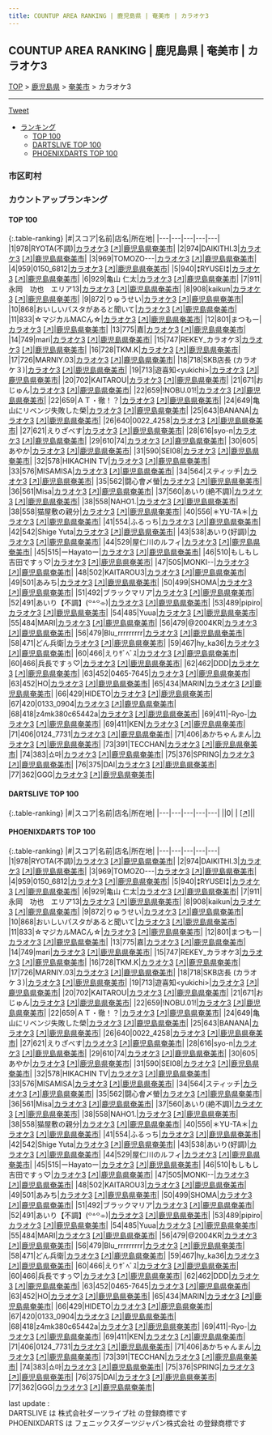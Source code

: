 ```yaml
---
title: COUNTUP AREA RANKING | 鹿児島県 | 奄美市 | カラオケ3
---
```

## COUNTUP AREA RANKING | 鹿児島県 | 奄美市 | カラオケ3

[TOP](/darts/rank/) > [鹿児島県](/darts/rank/鹿児島県/) > [奄美市](/darts/rank/鹿児島県/奄美市/) > カラオケ3

___

<a href="https://twitter.com/share?ref_src=twsrc%5Etfw" data-text="COUNTUP AREA RANKING | 鹿児島県奄美市カラオケ3" class="twitter-share-button" data-hashtags="DARTSLIVE,PHOENIXDARTS,darts,ダーツ" data-show-count="false">Tweet</a>

* [ランキング](#カウントアップランキング)
    * [TOP 100](#top-100)
    * [DARTSLIVE TOP 100](#dartslive-top-100)
    * [PHOENIXDARTS TOP 100](#phoenixdarts-top-100)

### 市区町村

<ul>

</ul>

### カウントアップランキング

#### TOP 100



{:.table-ranking}
|#|スコア|名前|店名|所在地|
|---|---|---|---|---|
|1|978|<span class="rank-name-pd">RYOTA(不調)</span>|<a href="/darts/rank/shops/10555.html">カラオケ3</a> <a href="https://vs.phoenixdarts.com/jp/shop/shopDetailInfo/s_10555?s_seq=10555">[↗]</a>|<a href="/darts/rank/鹿児島県/奄美市">鹿児島県奄美市</a>|
|2|974|<span class="rank-name-pd">DAIKITHI.3</span>|<a href="/darts/rank/shops/10555.html">カラオケ3</a> <a href="https://vs.phoenixdarts.com/jp/shop/shopDetailInfo/s_10555?s_seq=10555">[↗]</a>|<a href="/darts/rank/鹿児島県/奄美市">鹿児島県奄美市</a>|
|3|969|<span class="rank-name-pd">TOMOZO---</span>|<a href="/darts/rank/shops/10555.html">カラオケ3</a> <a href="https://vs.phoenixdarts.com/jp/shop/shopDetailInfo/s_10555?s_seq=10555">[↗]</a>|<a href="/darts/rank/鹿児島県/奄美市">鹿児島県奄美市</a>|
|4|959|<span class="rank-name-pd">0150_6812</span>|<a href="/darts/rank/shops/10555.html">カラオケ3</a> <a href="https://vs.phoenixdarts.com/jp/shop/shopDetailInfo/s_10555?s_seq=10555">[↗]</a>|<a href="/darts/rank/鹿児島県/奄美市">鹿児島県奄美市</a>|
|5|940|<span class="rank-name-pd">⁑RYUSEI⁑</span>|<a href="/darts/rank/shops/10555.html">カラオケ3</a> <a href="https://vs.phoenixdarts.com/jp/shop/shopDetailInfo/s_10555?s_seq=10555">[↗]</a>|<a href="/darts/rank/鹿児島県/奄美市">鹿児島県奄美市</a>|
|6|929|<span class="rank-name-pd">亀山 仁太</span>|<a href="/darts/rank/shops/10555.html">カラオケ3</a> <a href="https://vs.phoenixdarts.com/jp/shop/shopDetailInfo/s_10555?s_seq=10555">[↗]</a>|<a href="/darts/rank/鹿児島県/奄美市">鹿児島県奄美市</a>|
|7|911|<span class="rank-name-pd">永岡　功也　エリア13</span>|<a href="/darts/rank/shops/10555.html">カラオケ3</a> <a href="https://vs.phoenixdarts.com/jp/shop/shopDetailInfo/s_10555?s_seq=10555">[↗]</a>|<a href="/darts/rank/鹿児島県/奄美市">鹿児島県奄美市</a>|
|8|908|<span class="rank-name-pd">kaikun</span>|<a href="/darts/rank/shops/10555.html">カラオケ3</a> <a href="https://vs.phoenixdarts.com/jp/shop/shopDetailInfo/s_10555?s_seq=10555">[↗]</a>|<a href="/darts/rank/鹿児島県/奄美市">鹿児島県奄美市</a>|
|9|872|<span class="rank-name-pd">りゅうせい</span>|<a href="/darts/rank/shops/10555.html">カラオケ3</a> <a href="https://vs.phoenixdarts.com/jp/shop/shopDetailInfo/s_10555?s_seq=10555">[↗]</a>|<a href="/darts/rank/鹿児島県/奄美市">鹿児島県奄美市</a>|
|10|868|<span class="rank-name-pd">おいしいパスタがあると聞いて</span>|<a href="/darts/rank/shops/10555.html">カラオケ3</a> <a href="https://vs.phoenixdarts.com/jp/shop/shopDetailInfo/s_10555?s_seq=10555">[↗]</a>|<a href="/darts/rank/鹿児島県/奄美市">鹿児島県奄美市</a>|
|11|833|<span class="rank-name-pd">☆マジカルMACん☆</span>|<a href="/darts/rank/shops/10555.html">カラオケ3</a> <a href="https://vs.phoenixdarts.com/jp/shop/shopDetailInfo/s_10555?s_seq=10555">[↗]</a>|<a href="/darts/rank/鹿児島県/奄美市">鹿児島県奄美市</a>|
|12|801|<span class="rank-name-pd">まつもー</span>|<a href="/darts/rank/shops/10555.html">カラオケ3</a> <a href="https://vs.phoenixdarts.com/jp/shop/shopDetailInfo/s_10555?s_seq=10555">[↗]</a>|<a href="/darts/rank/鹿児島県/奄美市">鹿児島県奄美市</a>|
|13|775|<span class="rank-name-pd">嘉</span>|<a href="/darts/rank/shops/10555.html">カラオケ3</a> <a href="https://vs.phoenixdarts.com/jp/shop/shopDetailInfo/s_10555?s_seq=10555">[↗]</a>|<a href="/darts/rank/鹿児島県/奄美市">鹿児島県奄美市</a>|
|14|749|<span class="rank-name-pd">mari</span>|<a href="/darts/rank/shops/10555.html">カラオケ3</a> <a href="https://vs.phoenixdarts.com/jp/shop/shopDetailInfo/s_10555?s_seq=10555">[↗]</a>|<a href="/darts/rank/鹿児島県/奄美市">鹿児島県奄美市</a>|
|15|747|<span class="rank-name-pd">REKEY_カラオケ3</span>|<a href="/darts/rank/shops/10555.html">カラオケ3</a> <a href="https://vs.phoenixdarts.com/jp/shop/shopDetailInfo/s_10555?s_seq=10555">[↗]</a>|<a href="/darts/rank/鹿児島県/奄美市">鹿児島県奄美市</a>|
|16|728|<span class="rank-name-pd">TKM.K</span>|<a href="/darts/rank/shops/10555.html">カラオケ3</a> <a href="https://vs.phoenixdarts.com/jp/shop/shopDetailInfo/s_10555?s_seq=10555">[↗]</a>|<a href="/darts/rank/鹿児島県/奄美市">鹿児島県奄美市</a>|
|17|726|<span class="rank-name-pd">MARNIY.03</span>|<a href="/darts/rank/shops/10555.html">カラオケ3</a> <a href="https://vs.phoenixdarts.com/jp/shop/shopDetailInfo/s_10555?s_seq=10555">[↗]</a>|<a href="/darts/rank/鹿児島県/奄美市">鹿児島県奄美市</a>|
|18|718|<span class="rank-name-pd">SKB店長 (カラオケ３)</span>|<a href="/darts/rank/shops/10555.html">カラオケ3</a> <a href="https://vs.phoenixdarts.com/jp/shop/shopDetailInfo/s_10555?s_seq=10555">[↗]</a>|<a href="/darts/rank/鹿児島県/奄美市">鹿児島県奄美市</a>|
|19|713|<span class="rank-name-pd">遊喜知&lt;yukichi&gt;</span>|<a href="/darts/rank/shops/10555.html">カラオケ3</a> <a href="https://vs.phoenixdarts.com/jp/shop/shopDetailInfo/s_10555?s_seq=10555">[↗]</a>|<a href="/darts/rank/鹿児島県/奄美市">鹿児島県奄美市</a>|
|20|702|<span class="rank-name-pd">KAITAROU</span>|<a href="/darts/rank/shops/10555.html">カラオケ3</a> <a href="https://vs.phoenixdarts.com/jp/shop/shopDetailInfo/s_10555?s_seq=10555">[↗]</a>|<a href="/darts/rank/鹿児島県/奄美市">鹿児島県奄美市</a>|
|21|671|<span class="rank-name-pd">おじゅん</span>|<a href="/darts/rank/shops/10555.html">カラオケ3</a> <a href="https://vs.phoenixdarts.com/jp/shop/shopDetailInfo/s_10555?s_seq=10555">[↗]</a>|<a href="/darts/rank/鹿児島県/奄美市">鹿児島県奄美市</a>|
|22|659|<span class="rank-name-pd">!NOBU.01!</span>|<a href="/darts/rank/shops/10555.html">カラオケ3</a> <a href="https://vs.phoenixdarts.com/jp/shop/shopDetailInfo/s_10555?s_seq=10555">[↗]</a>|<a href="/darts/rank/鹿児島県/奄美市">鹿児島県奄美市</a>|
|22|659|<span class="rank-name-pd">ＡＴ・徹！？</span>|<a href="/darts/rank/shops/10555.html">カラオケ3</a> <a href="https://vs.phoenixdarts.com/jp/shop/shopDetailInfo/s_10555?s_seq=10555">[↗]</a>|<a href="/darts/rank/鹿児島県/奄美市">鹿児島県奄美市</a>|
|24|649|<span class="rank-name-pd">亀山にリベンジ失敗した榮</span>|<a href="/darts/rank/shops/10555.html">カラオケ3</a> <a href="https://vs.phoenixdarts.com/jp/shop/shopDetailInfo/s_10555?s_seq=10555">[↗]</a>|<a href="/darts/rank/鹿児島県/奄美市">鹿児島県奄美市</a>|
|25|643|<span class="rank-name-pd">BANANA</span>|<a href="/darts/rank/shops/10555.html">カラオケ3</a> <a href="https://vs.phoenixdarts.com/jp/shop/shopDetailInfo/s_10555?s_seq=10555">[↗]</a>|<a href="/darts/rank/鹿児島県/奄美市">鹿児島県奄美市</a>|
|26|640|<span class="rank-name-pd">0022_4258</span>|<a href="/darts/rank/shops/10555.html">カラオケ3</a> <a href="https://vs.phoenixdarts.com/jp/shop/shopDetailInfo/s_10555?s_seq=10555">[↗]</a>|<a href="/darts/rank/鹿児島県/奄美市">鹿児島県奄美市</a>|
|27|621|<span class="rank-name-pd">えりざべす</span>|<a href="/darts/rank/shops/10555.html">カラオケ3</a> <a href="https://vs.phoenixdarts.com/jp/shop/shopDetailInfo/s_10555?s_seq=10555">[↗]</a>|<a href="/darts/rank/鹿児島県/奄美市">鹿児島県奄美市</a>|
|28|616|<span class="rank-name-pd">syo-n</span>|<a href="/darts/rank/shops/10555.html">カラオケ3</a> <a href="https://vs.phoenixdarts.com/jp/shop/shopDetailInfo/s_10555?s_seq=10555">[↗]</a>|<a href="/darts/rank/鹿児島県/奄美市">鹿児島県奄美市</a>|
|29|610|<span class="rank-name-pd">74</span>|<a href="/darts/rank/shops/10555.html">カラオケ3</a> <a href="https://vs.phoenixdarts.com/jp/shop/shopDetailInfo/s_10555?s_seq=10555">[↗]</a>|<a href="/darts/rank/鹿児島県/奄美市">鹿児島県奄美市</a>|
|30|605|<span class="rank-name-pd">あやか</span>|<a href="/darts/rank/shops/10555.html">カラオケ3</a> <a href="https://vs.phoenixdarts.com/jp/shop/shopDetailInfo/s_10555?s_seq=10555">[↗]</a>|<a href="/darts/rank/鹿児島県/奄美市">鹿児島県奄美市</a>|
|31|590|<span class="rank-name-pd">SEI08</span>|<a href="/darts/rank/shops/10555.html">カラオケ3</a> <a href="https://vs.phoenixdarts.com/jp/shop/shopDetailInfo/s_10555?s_seq=10555">[↗]</a>|<a href="/darts/rank/鹿児島県/奄美市">鹿児島県奄美市</a>|
|32|578|<span class="rank-name-pd">HIKACHIN TV</span>|<a href="/darts/rank/shops/10555.html">カラオケ3</a> <a href="https://vs.phoenixdarts.com/jp/shop/shopDetailInfo/s_10555?s_seq=10555">[↗]</a>|<a href="/darts/rank/鹿児島県/奄美市">鹿児島県奄美市</a>|
|33|576|<span class="rank-name-pd">MISAMISA</span>|<a href="/darts/rank/shops/10555.html">カラオケ3</a> <a href="https://vs.phoenixdarts.com/jp/shop/shopDetailInfo/s_10555?s_seq=10555">[↗]</a>|<a href="/darts/rank/鹿児島県/奄美市">鹿児島県奄美市</a>|
|34|564|<span class="rank-name-pd">スティッチ</span>|<a href="/darts/rank/shops/10555.html">カラオケ3</a> <a href="https://vs.phoenixdarts.com/jp/shop/shopDetailInfo/s_10555?s_seq=10555">[↗]</a>|<a href="/darts/rank/鹿児島県/奄美市">鹿児島県奄美市</a>|
|35|562|<span class="rank-name-pd">闘心會〆螢</span>|<a href="/darts/rank/shops/10555.html">カラオケ3</a> <a href="https://vs.phoenixdarts.com/jp/shop/shopDetailInfo/s_10555?s_seq=10555">[↗]</a>|<a href="/darts/rank/鹿児島県/奄美市">鹿児島県奄美市</a>|
|36|561|<span class="rank-name-pd">Misa</span>|<a href="/darts/rank/shops/10555.html">カラオケ3</a> <a href="https://vs.phoenixdarts.com/jp/shop/shopDetailInfo/s_10555?s_seq=10555">[↗]</a>|<a href="/darts/rank/鹿児島県/奄美市">鹿児島県奄美市</a>|
|37|560|<span class="rank-name-pd">あいり(絶不調)</span>|<a href="/darts/rank/shops/10555.html">カラオケ3</a> <a href="https://vs.phoenixdarts.com/jp/shop/shopDetailInfo/s_10555?s_seq=10555">[↗]</a>|<a href="/darts/rank/鹿児島県/奄美市">鹿児島県奄美市</a>|
|38|558|<span class="rank-name-pd">NAHO1.</span>|<a href="/darts/rank/shops/10555.html">カラオケ3</a> <a href="https://vs.phoenixdarts.com/jp/shop/shopDetailInfo/s_10555?s_seq=10555">[↗]</a>|<a href="/darts/rank/鹿児島県/奄美市">鹿児島県奄美市</a>|
|38|558|<span class="rank-name-pd">猫屋敷の親分</span>|<a href="/darts/rank/shops/10555.html">カラオケ3</a> <a href="https://vs.phoenixdarts.com/jp/shop/shopDetailInfo/s_10555?s_seq=10555">[↗]</a>|<a href="/darts/rank/鹿児島県/奄美市">鹿児島県奄美市</a>|
|40|556|<span class="rank-name-pd">＊YU-TA＊</span>|<a href="/darts/rank/shops/10555.html">カラオケ3</a> <a href="https://vs.phoenixdarts.com/jp/shop/shopDetailInfo/s_10555?s_seq=10555">[↗]</a>|<a href="/darts/rank/鹿児島県/奄美市">鹿児島県奄美市</a>|
|41|554|<span class="rank-name-pd">ふるっち</span>|<a href="/darts/rank/shops/10555.html">カラオケ3</a> <a href="https://vs.phoenixdarts.com/jp/shop/shopDetailInfo/s_10555?s_seq=10555">[↗]</a>|<a href="/darts/rank/鹿児島県/奄美市">鹿児島県奄美市</a>|
|42|542|<span class="rank-name-pd">Shige Yuta</span>|<a href="/darts/rank/shops/10555.html">カラオケ3</a> <a href="https://vs.phoenixdarts.com/jp/shop/shopDetailInfo/s_10555?s_seq=10555">[↗]</a>|<a href="/darts/rank/鹿児島県/奄美市">鹿児島県奄美市</a>|
|43|538|<span class="rank-name-pd">あいり(好調)</span>|<a href="/darts/rank/shops/10555.html">カラオケ3</a> <a href="https://vs.phoenixdarts.com/jp/shop/shopDetailInfo/s_10555?s_seq=10555">[↗]</a>|<a href="/darts/rank/鹿児島県/奄美市">鹿児島県奄美市</a>|
|44|529|<span class="rank-name-pd">屋仁川のルフィ</span>|<a href="/darts/rank/shops/10555.html">カラオケ3</a> <a href="https://vs.phoenixdarts.com/jp/shop/shopDetailInfo/s_10555?s_seq=10555">[↗]</a>|<a href="/darts/rank/鹿児島県/奄美市">鹿児島県奄美市</a>|
|45|515|<span class="rank-name-pd">ーHayatoー</span>|<a href="/darts/rank/shops/10555.html">カラオケ3</a> <a href="https://vs.phoenixdarts.com/jp/shop/shopDetailInfo/s_10555?s_seq=10555">[↗]</a>|<a href="/darts/rank/鹿児島県/奄美市">鹿児島県奄美市</a>|
|46|510|<span class="rank-name-pd">もしもし吉田ですぅ♡</span>|<a href="/darts/rank/shops/10555.html">カラオケ3</a> <a href="https://vs.phoenixdarts.com/jp/shop/shopDetailInfo/s_10555?s_seq=10555">[↗]</a>|<a href="/darts/rank/鹿児島県/奄美市">鹿児島県奄美市</a>|
|47|505|<span class="rank-name-pd">MONKI--</span>|<a href="/darts/rank/shops/10555.html">カラオケ3</a> <a href="https://vs.phoenixdarts.com/jp/shop/shopDetailInfo/s_10555?s_seq=10555">[↗]</a>|<a href="/darts/rank/鹿児島県/奄美市">鹿児島県奄美市</a>|
|48|502|<span class="rank-name-pd">KAITAROU3</span>|<a href="/darts/rank/shops/10555.html">カラオケ3</a> <a href="https://vs.phoenixdarts.com/jp/shop/shopDetailInfo/s_10555?s_seq=10555">[↗]</a>|<a href="/darts/rank/鹿児島県/奄美市">鹿児島県奄美市</a>|
|49|501|<span class="rank-name-pd">あみち</span>|<a href="/darts/rank/shops/10555.html">カラオケ3</a> <a href="https://vs.phoenixdarts.com/jp/shop/shopDetailInfo/s_10555?s_seq=10555">[↗]</a>|<a href="/darts/rank/鹿児島県/奄美市">鹿児島県奄美市</a>|
|50|499|<span class="rank-name-pd">SHOMA</span>|<a href="/darts/rank/shops/10555.html">カラオケ3</a> <a href="https://vs.phoenixdarts.com/jp/shop/shopDetailInfo/s_10555?s_seq=10555">[↗]</a>|<a href="/darts/rank/鹿児島県/奄美市">鹿児島県奄美市</a>|
|51|492|<span class="rank-name-pd">ブラックマリア</span>|<a href="/darts/rank/shops/10555.html">カラオケ3</a> <a href="https://vs.phoenixdarts.com/jp/shop/shopDetailInfo/s_10555?s_seq=10555">[↗]</a>|<a href="/darts/rank/鹿児島県/奄美市">鹿児島県奄美市</a>|
|52|491|<span class="rank-name-pd">あいり【不調】︎(꒪꒫꒪⌯)</span>|<a href="/darts/rank/shops/10555.html">カラオケ3</a> <a href="https://vs.phoenixdarts.com/jp/shop/shopDetailInfo/s_10555?s_seq=10555">[↗]</a>|<a href="/darts/rank/鹿児島県/奄美市">鹿児島県奄美市</a>|
|53|489|<span class="rank-name-pd">pipiro</span>|<a href="/darts/rank/shops/10555.html">カラオケ3</a> <a href="https://vs.phoenixdarts.com/jp/shop/shopDetailInfo/s_10555?s_seq=10555">[↗]</a>|<a href="/darts/rank/鹿児島県/奄美市">鹿児島県奄美市</a>|
|54|485|<span class="rank-name-pd">Yuua</span>|<a href="/darts/rank/shops/10555.html">カラオケ3</a> <a href="https://vs.phoenixdarts.com/jp/shop/shopDetailInfo/s_10555?s_seq=10555">[↗]</a>|<a href="/darts/rank/鹿児島県/奄美市">鹿児島県奄美市</a>|
|55|484|<span class="rank-name-pd">MARI</span>|<a href="/darts/rank/shops/10555.html">カラオケ3</a> <a href="https://vs.phoenixdarts.com/jp/shop/shopDetailInfo/s_10555?s_seq=10555">[↗]</a>|<a href="/darts/rank/鹿児島県/奄美市">鹿児島県奄美市</a>|
|56|479|<span class="rank-name-pd">@2004KR</span>|<a href="/darts/rank/shops/10555.html">カラオケ3</a> <a href="https://vs.phoenixdarts.com/jp/shop/shopDetailInfo/s_10555?s_seq=10555">[↗]</a>|<a href="/darts/rank/鹿児島県/奄美市">鹿児島県奄美市</a>|
|56|479|<span class="rank-name-pd">Blu_rrrrrrrrr</span>|<a href="/darts/rank/shops/10555.html">カラオケ3</a> <a href="https://vs.phoenixdarts.com/jp/shop/shopDetailInfo/s_10555?s_seq=10555">[↗]</a>|<a href="/darts/rank/鹿児島県/奄美市">鹿児島県奄美市</a>|
|58|471|<span class="rank-name-pd">どん兵衛</span>|<a href="/darts/rank/shops/10555.html">カラオケ3</a> <a href="https://vs.phoenixdarts.com/jp/shop/shopDetailInfo/s_10555?s_seq=10555">[↗]</a>|<a href="/darts/rank/鹿児島県/奄美市">鹿児島県奄美市</a>|
|59|467|<span class="rank-name-pd">hy_ka36</span>|<a href="/darts/rank/shops/10555.html">カラオケ3</a> <a href="https://vs.phoenixdarts.com/jp/shop/shopDetailInfo/s_10555?s_seq=10555">[↗]</a>|<a href="/darts/rank/鹿児島県/奄美市">鹿児島県奄美市</a>|
|60|466|<span class="rank-name-pd">えりｻﾞﾍﾞｽ</span>|<a href="/darts/rank/shops/10555.html">カラオケ3</a> <a href="https://vs.phoenixdarts.com/jp/shop/shopDetailInfo/s_10555?s_seq=10555">[↗]</a>|<a href="/darts/rank/鹿児島県/奄美市">鹿児島県奄美市</a>|
|60|466|<span class="rank-name-pd">兵長ですぅ♡</span>|<a href="/darts/rank/shops/10555.html">カラオケ3</a> <a href="https://vs.phoenixdarts.com/jp/shop/shopDetailInfo/s_10555?s_seq=10555">[↗]</a>|<a href="/darts/rank/鹿児島県/奄美市">鹿児島県奄美市</a>|
|62|462|<span class="rank-name-pd">DDD</span>|<a href="/darts/rank/shops/10555.html">カラオケ3</a> <a href="https://vs.phoenixdarts.com/jp/shop/shopDetailInfo/s_10555?s_seq=10555">[↗]</a>|<a href="/darts/rank/鹿児島県/奄美市">鹿児島県奄美市</a>|
|63|452|<span class="rank-name-pd">0465-7645</span>|<a href="/darts/rank/shops/10555.html">カラオケ3</a> <a href="https://vs.phoenixdarts.com/jp/shop/shopDetailInfo/s_10555?s_seq=10555">[↗]</a>|<a href="/darts/rank/鹿児島県/奄美市">鹿児島県奄美市</a>|
|63|452|<span class="rank-name-pd">HO</span>|<a href="/darts/rank/shops/10555.html">カラオケ3</a> <a href="https://vs.phoenixdarts.com/jp/shop/shopDetailInfo/s_10555?s_seq=10555">[↗]</a>|<a href="/darts/rank/鹿児島県/奄美市">鹿児島県奄美市</a>|
|65|434|<span class="rank-name-pd">MARIN</span>|<a href="/darts/rank/shops/10555.html">カラオケ3</a> <a href="https://vs.phoenixdarts.com/jp/shop/shopDetailInfo/s_10555?s_seq=10555">[↗]</a>|<a href="/darts/rank/鹿児島県/奄美市">鹿児島県奄美市</a>|
|66|429|<span class="rank-name-pd">HIDETO</span>|<a href="/darts/rank/shops/10555.html">カラオケ3</a> <a href="https://vs.phoenixdarts.com/jp/shop/shopDetailInfo/s_10555?s_seq=10555">[↗]</a>|<a href="/darts/rank/鹿児島県/奄美市">鹿児島県奄美市</a>|
|67|420|<span class="rank-name-pd">0133_0904</span>|<a href="/darts/rank/shops/10555.html">カラオケ3</a> <a href="https://vs.phoenixdarts.com/jp/shop/shopDetailInfo/s_10555?s_seq=10555">[↗]</a>|<a href="/darts/rank/鹿児島県/奄美市">鹿児島県奄美市</a>|
|68|418|<span class="rank-name-pd">z4mk380c65442a</span>|<a href="/darts/rank/shops/10555.html">カラオケ3</a> <a href="https://vs.phoenixdarts.com/jp/shop/shopDetailInfo/s_10555?s_seq=10555">[↗]</a>|<a href="/darts/rank/鹿児島県/奄美市">鹿児島県奄美市</a>|
|69|411|<span class="rank-name-pd">-Ryo-</span>|<a href="/darts/rank/shops/10555.html">カラオケ3</a> <a href="https://vs.phoenixdarts.com/jp/shop/shopDetailInfo/s_10555?s_seq=10555">[↗]</a>|<a href="/darts/rank/鹿児島県/奄美市">鹿児島県奄美市</a>|
|69|411|<span class="rank-name-pd">KEN</span>|<a href="/darts/rank/shops/10555.html">カラオケ3</a> <a href="https://vs.phoenixdarts.com/jp/shop/shopDetailInfo/s_10555?s_seq=10555">[↗]</a>|<a href="/darts/rank/鹿児島県/奄美市">鹿児島県奄美市</a>|
|71|406|<span class="rank-name-pd">0124_7731</span>|<a href="/darts/rank/shops/10555.html">カラオケ3</a> <a href="https://vs.phoenixdarts.com/jp/shop/shopDetailInfo/s_10555?s_seq=10555">[↗]</a>|<a href="/darts/rank/鹿児島県/奄美市">鹿児島県奄美市</a>|
|71|406|<span class="rank-name-pd">あかちゃんまん</span>|<a href="/darts/rank/shops/10555.html">カラオケ3</a> <a href="https://vs.phoenixdarts.com/jp/shop/shopDetailInfo/s_10555?s_seq=10555">[↗]</a>|<a href="/darts/rank/鹿児島県/奄美市">鹿児島県奄美市</a>|
|73|391|<span class="rank-name-pd">TECCHAN</span>|<a href="/darts/rank/shops/10555.html">カラオケ3</a> <a href="https://vs.phoenixdarts.com/jp/shop/shopDetailInfo/s_10555?s_seq=10555">[↗]</a>|<a href="/darts/rank/鹿児島県/奄美市">鹿児島県奄美市</a>|
|74|383|<span class="rank-name-pd">쇼마</span>|<a href="/darts/rank/shops/10555.html">カラオケ3</a> <a href="https://vs.phoenixdarts.com/jp/shop/shopDetailInfo/s_10555?s_seq=10555">[↗]</a>|<a href="/darts/rank/鹿児島県/奄美市">鹿児島県奄美市</a>|
|75|376|<span class="rank-name-pd">SPRING</span>|<a href="/darts/rank/shops/10555.html">カラオケ3</a> <a href="https://vs.phoenixdarts.com/jp/shop/shopDetailInfo/s_10555?s_seq=10555">[↗]</a>|<a href="/darts/rank/鹿児島県/奄美市">鹿児島県奄美市</a>|
|76|375|<span class="rank-name-pd">DAI</span>|<a href="/darts/rank/shops/10555.html">カラオケ3</a> <a href="https://vs.phoenixdarts.com/jp/shop/shopDetailInfo/s_10555?s_seq=10555">[↗]</a>|<a href="/darts/rank/鹿児島県/奄美市">鹿児島県奄美市</a>|
|77|362|<span class="rank-name-pd">GGG</span>|<a href="/darts/rank/shops/10555.html">カラオケ3</a> <a href="https://vs.phoenixdarts.com/jp/shop/shopDetailInfo/s_10555?s_seq=10555">[↗]</a>|<a href="/darts/rank/鹿児島県/奄美市">鹿児島県奄美市</a>|


#### DARTSLIVE TOP 100



{:.table-ranking}
|#|スコア|名前|店名|所在地|
|---|---|---|---|---|
||0|<span class="rank-name-dl"> </span>|<a href="/darts/rank/shops/.html"></a> <a href="">[↗]</a>|<a href="/darts/rank//"></a>|


#### PHOENIXDARTS TOP 100



{:.table-ranking}
|#|スコア|名前|店名|所在地|
|---|---|---|---|---|
|1|978|<span class="rank-name-pd">RYOTA(不調)</span>|<a href="/darts/rank/shops/10555.html">カラオケ3</a> <a href="https://vs.phoenixdarts.com/jp/shop/shopDetailInfo/s_10555?s_seq=10555">[↗]</a>|<a href="/darts/rank/鹿児島県/奄美市">鹿児島県奄美市</a>|
|2|974|<span class="rank-name-pd">DAIKITHI.3</span>|<a href="/darts/rank/shops/10555.html">カラオケ3</a> <a href="https://vs.phoenixdarts.com/jp/shop/shopDetailInfo/s_10555?s_seq=10555">[↗]</a>|<a href="/darts/rank/鹿児島県/奄美市">鹿児島県奄美市</a>|
|3|969|<span class="rank-name-pd">TOMOZO---</span>|<a href="/darts/rank/shops/10555.html">カラオケ3</a> <a href="https://vs.phoenixdarts.com/jp/shop/shopDetailInfo/s_10555?s_seq=10555">[↗]</a>|<a href="/darts/rank/鹿児島県/奄美市">鹿児島県奄美市</a>|
|4|959|<span class="rank-name-pd">0150_6812</span>|<a href="/darts/rank/shops/10555.html">カラオケ3</a> <a href="https://vs.phoenixdarts.com/jp/shop/shopDetailInfo/s_10555?s_seq=10555">[↗]</a>|<a href="/darts/rank/鹿児島県/奄美市">鹿児島県奄美市</a>|
|5|940|<span class="rank-name-pd">⁑RYUSEI⁑</span>|<a href="/darts/rank/shops/10555.html">カラオケ3</a> <a href="https://vs.phoenixdarts.com/jp/shop/shopDetailInfo/s_10555?s_seq=10555">[↗]</a>|<a href="/darts/rank/鹿児島県/奄美市">鹿児島県奄美市</a>|
|6|929|<span class="rank-name-pd">亀山 仁太</span>|<a href="/darts/rank/shops/10555.html">カラオケ3</a> <a href="https://vs.phoenixdarts.com/jp/shop/shopDetailInfo/s_10555?s_seq=10555">[↗]</a>|<a href="/darts/rank/鹿児島県/奄美市">鹿児島県奄美市</a>|
|7|911|<span class="rank-name-pd">永岡　功也　エリア13</span>|<a href="/darts/rank/shops/10555.html">カラオケ3</a> <a href="https://vs.phoenixdarts.com/jp/shop/shopDetailInfo/s_10555?s_seq=10555">[↗]</a>|<a href="/darts/rank/鹿児島県/奄美市">鹿児島県奄美市</a>|
|8|908|<span class="rank-name-pd">kaikun</span>|<a href="/darts/rank/shops/10555.html">カラオケ3</a> <a href="https://vs.phoenixdarts.com/jp/shop/shopDetailInfo/s_10555?s_seq=10555">[↗]</a>|<a href="/darts/rank/鹿児島県/奄美市">鹿児島県奄美市</a>|
|9|872|<span class="rank-name-pd">りゅうせい</span>|<a href="/darts/rank/shops/10555.html">カラオケ3</a> <a href="https://vs.phoenixdarts.com/jp/shop/shopDetailInfo/s_10555?s_seq=10555">[↗]</a>|<a href="/darts/rank/鹿児島県/奄美市">鹿児島県奄美市</a>|
|10|868|<span class="rank-name-pd">おいしいパスタがあると聞いて</span>|<a href="/darts/rank/shops/10555.html">カラオケ3</a> <a href="https://vs.phoenixdarts.com/jp/shop/shopDetailInfo/s_10555?s_seq=10555">[↗]</a>|<a href="/darts/rank/鹿児島県/奄美市">鹿児島県奄美市</a>|
|11|833|<span class="rank-name-pd">☆マジカルMACん☆</span>|<a href="/darts/rank/shops/10555.html">カラオケ3</a> <a href="https://vs.phoenixdarts.com/jp/shop/shopDetailInfo/s_10555?s_seq=10555">[↗]</a>|<a href="/darts/rank/鹿児島県/奄美市">鹿児島県奄美市</a>|
|12|801|<span class="rank-name-pd">まつもー</span>|<a href="/darts/rank/shops/10555.html">カラオケ3</a> <a href="https://vs.phoenixdarts.com/jp/shop/shopDetailInfo/s_10555?s_seq=10555">[↗]</a>|<a href="/darts/rank/鹿児島県/奄美市">鹿児島県奄美市</a>|
|13|775|<span class="rank-name-pd">嘉</span>|<a href="/darts/rank/shops/10555.html">カラオケ3</a> <a href="https://vs.phoenixdarts.com/jp/shop/shopDetailInfo/s_10555?s_seq=10555">[↗]</a>|<a href="/darts/rank/鹿児島県/奄美市">鹿児島県奄美市</a>|
|14|749|<span class="rank-name-pd">mari</span>|<a href="/darts/rank/shops/10555.html">カラオケ3</a> <a href="https://vs.phoenixdarts.com/jp/shop/shopDetailInfo/s_10555?s_seq=10555">[↗]</a>|<a href="/darts/rank/鹿児島県/奄美市">鹿児島県奄美市</a>|
|15|747|<span class="rank-name-pd">REKEY_カラオケ3</span>|<a href="/darts/rank/shops/10555.html">カラオケ3</a> <a href="https://vs.phoenixdarts.com/jp/shop/shopDetailInfo/s_10555?s_seq=10555">[↗]</a>|<a href="/darts/rank/鹿児島県/奄美市">鹿児島県奄美市</a>|
|16|728|<span class="rank-name-pd">TKM.K</span>|<a href="/darts/rank/shops/10555.html">カラオケ3</a> <a href="https://vs.phoenixdarts.com/jp/shop/shopDetailInfo/s_10555?s_seq=10555">[↗]</a>|<a href="/darts/rank/鹿児島県/奄美市">鹿児島県奄美市</a>|
|17|726|<span class="rank-name-pd">MARNIY.03</span>|<a href="/darts/rank/shops/10555.html">カラオケ3</a> <a href="https://vs.phoenixdarts.com/jp/shop/shopDetailInfo/s_10555?s_seq=10555">[↗]</a>|<a href="/darts/rank/鹿児島県/奄美市">鹿児島県奄美市</a>|
|18|718|<span class="rank-name-pd">SKB店長 (カラオケ３)</span>|<a href="/darts/rank/shops/10555.html">カラオケ3</a> <a href="https://vs.phoenixdarts.com/jp/shop/shopDetailInfo/s_10555?s_seq=10555">[↗]</a>|<a href="/darts/rank/鹿児島県/奄美市">鹿児島県奄美市</a>|
|19|713|<span class="rank-name-pd">遊喜知&lt;yukichi&gt;</span>|<a href="/darts/rank/shops/10555.html">カラオケ3</a> <a href="https://vs.phoenixdarts.com/jp/shop/shopDetailInfo/s_10555?s_seq=10555">[↗]</a>|<a href="/darts/rank/鹿児島県/奄美市">鹿児島県奄美市</a>|
|20|702|<span class="rank-name-pd">KAITAROU</span>|<a href="/darts/rank/shops/10555.html">カラオケ3</a> <a href="https://vs.phoenixdarts.com/jp/shop/shopDetailInfo/s_10555?s_seq=10555">[↗]</a>|<a href="/darts/rank/鹿児島県/奄美市">鹿児島県奄美市</a>|
|21|671|<span class="rank-name-pd">おじゅん</span>|<a href="/darts/rank/shops/10555.html">カラオケ3</a> <a href="https://vs.phoenixdarts.com/jp/shop/shopDetailInfo/s_10555?s_seq=10555">[↗]</a>|<a href="/darts/rank/鹿児島県/奄美市">鹿児島県奄美市</a>|
|22|659|<span class="rank-name-pd">!NOBU.01!</span>|<a href="/darts/rank/shops/10555.html">カラオケ3</a> <a href="https://vs.phoenixdarts.com/jp/shop/shopDetailInfo/s_10555?s_seq=10555">[↗]</a>|<a href="/darts/rank/鹿児島県/奄美市">鹿児島県奄美市</a>|
|22|659|<span class="rank-name-pd">ＡＴ・徹！？</span>|<a href="/darts/rank/shops/10555.html">カラオケ3</a> <a href="https://vs.phoenixdarts.com/jp/shop/shopDetailInfo/s_10555?s_seq=10555">[↗]</a>|<a href="/darts/rank/鹿児島県/奄美市">鹿児島県奄美市</a>|
|24|649|<span class="rank-name-pd">亀山にリベンジ失敗した榮</span>|<a href="/darts/rank/shops/10555.html">カラオケ3</a> <a href="https://vs.phoenixdarts.com/jp/shop/shopDetailInfo/s_10555?s_seq=10555">[↗]</a>|<a href="/darts/rank/鹿児島県/奄美市">鹿児島県奄美市</a>|
|25|643|<span class="rank-name-pd">BANANA</span>|<a href="/darts/rank/shops/10555.html">カラオケ3</a> <a href="https://vs.phoenixdarts.com/jp/shop/shopDetailInfo/s_10555?s_seq=10555">[↗]</a>|<a href="/darts/rank/鹿児島県/奄美市">鹿児島県奄美市</a>|
|26|640|<span class="rank-name-pd">0022_4258</span>|<a href="/darts/rank/shops/10555.html">カラオケ3</a> <a href="https://vs.phoenixdarts.com/jp/shop/shopDetailInfo/s_10555?s_seq=10555">[↗]</a>|<a href="/darts/rank/鹿児島県/奄美市">鹿児島県奄美市</a>|
|27|621|<span class="rank-name-pd">えりざべす</span>|<a href="/darts/rank/shops/10555.html">カラオケ3</a> <a href="https://vs.phoenixdarts.com/jp/shop/shopDetailInfo/s_10555?s_seq=10555">[↗]</a>|<a href="/darts/rank/鹿児島県/奄美市">鹿児島県奄美市</a>|
|28|616|<span class="rank-name-pd">syo-n</span>|<a href="/darts/rank/shops/10555.html">カラオケ3</a> <a href="https://vs.phoenixdarts.com/jp/shop/shopDetailInfo/s_10555?s_seq=10555">[↗]</a>|<a href="/darts/rank/鹿児島県/奄美市">鹿児島県奄美市</a>|
|29|610|<span class="rank-name-pd">74</span>|<a href="/darts/rank/shops/10555.html">カラオケ3</a> <a href="https://vs.phoenixdarts.com/jp/shop/shopDetailInfo/s_10555?s_seq=10555">[↗]</a>|<a href="/darts/rank/鹿児島県/奄美市">鹿児島県奄美市</a>|
|30|605|<span class="rank-name-pd">あやか</span>|<a href="/darts/rank/shops/10555.html">カラオケ3</a> <a href="https://vs.phoenixdarts.com/jp/shop/shopDetailInfo/s_10555?s_seq=10555">[↗]</a>|<a href="/darts/rank/鹿児島県/奄美市">鹿児島県奄美市</a>|
|31|590|<span class="rank-name-pd">SEI08</span>|<a href="/darts/rank/shops/10555.html">カラオケ3</a> <a href="https://vs.phoenixdarts.com/jp/shop/shopDetailInfo/s_10555?s_seq=10555">[↗]</a>|<a href="/darts/rank/鹿児島県/奄美市">鹿児島県奄美市</a>|
|32|578|<span class="rank-name-pd">HIKACHIN TV</span>|<a href="/darts/rank/shops/10555.html">カラオケ3</a> <a href="https://vs.phoenixdarts.com/jp/shop/shopDetailInfo/s_10555?s_seq=10555">[↗]</a>|<a href="/darts/rank/鹿児島県/奄美市">鹿児島県奄美市</a>|
|33|576|<span class="rank-name-pd">MISAMISA</span>|<a href="/darts/rank/shops/10555.html">カラオケ3</a> <a href="https://vs.phoenixdarts.com/jp/shop/shopDetailInfo/s_10555?s_seq=10555">[↗]</a>|<a href="/darts/rank/鹿児島県/奄美市">鹿児島県奄美市</a>|
|34|564|<span class="rank-name-pd">スティッチ</span>|<a href="/darts/rank/shops/10555.html">カラオケ3</a> <a href="https://vs.phoenixdarts.com/jp/shop/shopDetailInfo/s_10555?s_seq=10555">[↗]</a>|<a href="/darts/rank/鹿児島県/奄美市">鹿児島県奄美市</a>|
|35|562|<span class="rank-name-pd">闘心會〆螢</span>|<a href="/darts/rank/shops/10555.html">カラオケ3</a> <a href="https://vs.phoenixdarts.com/jp/shop/shopDetailInfo/s_10555?s_seq=10555">[↗]</a>|<a href="/darts/rank/鹿児島県/奄美市">鹿児島県奄美市</a>|
|36|561|<span class="rank-name-pd">Misa</span>|<a href="/darts/rank/shops/10555.html">カラオケ3</a> <a href="https://vs.phoenixdarts.com/jp/shop/shopDetailInfo/s_10555?s_seq=10555">[↗]</a>|<a href="/darts/rank/鹿児島県/奄美市">鹿児島県奄美市</a>|
|37|560|<span class="rank-name-pd">あいり(絶不調)</span>|<a href="/darts/rank/shops/10555.html">カラオケ3</a> <a href="https://vs.phoenixdarts.com/jp/shop/shopDetailInfo/s_10555?s_seq=10555">[↗]</a>|<a href="/darts/rank/鹿児島県/奄美市">鹿児島県奄美市</a>|
|38|558|<span class="rank-name-pd">NAHO1.</span>|<a href="/darts/rank/shops/10555.html">カラオケ3</a> <a href="https://vs.phoenixdarts.com/jp/shop/shopDetailInfo/s_10555?s_seq=10555">[↗]</a>|<a href="/darts/rank/鹿児島県/奄美市">鹿児島県奄美市</a>|
|38|558|<span class="rank-name-pd">猫屋敷の親分</span>|<a href="/darts/rank/shops/10555.html">カラオケ3</a> <a href="https://vs.phoenixdarts.com/jp/shop/shopDetailInfo/s_10555?s_seq=10555">[↗]</a>|<a href="/darts/rank/鹿児島県/奄美市">鹿児島県奄美市</a>|
|40|556|<span class="rank-name-pd">＊YU-TA＊</span>|<a href="/darts/rank/shops/10555.html">カラオケ3</a> <a href="https://vs.phoenixdarts.com/jp/shop/shopDetailInfo/s_10555?s_seq=10555">[↗]</a>|<a href="/darts/rank/鹿児島県/奄美市">鹿児島県奄美市</a>|
|41|554|<span class="rank-name-pd">ふるっち</span>|<a href="/darts/rank/shops/10555.html">カラオケ3</a> <a href="https://vs.phoenixdarts.com/jp/shop/shopDetailInfo/s_10555?s_seq=10555">[↗]</a>|<a href="/darts/rank/鹿児島県/奄美市">鹿児島県奄美市</a>|
|42|542|<span class="rank-name-pd">Shige Yuta</span>|<a href="/darts/rank/shops/10555.html">カラオケ3</a> <a href="https://vs.phoenixdarts.com/jp/shop/shopDetailInfo/s_10555?s_seq=10555">[↗]</a>|<a href="/darts/rank/鹿児島県/奄美市">鹿児島県奄美市</a>|
|43|538|<span class="rank-name-pd">あいり(好調)</span>|<a href="/darts/rank/shops/10555.html">カラオケ3</a> <a href="https://vs.phoenixdarts.com/jp/shop/shopDetailInfo/s_10555?s_seq=10555">[↗]</a>|<a href="/darts/rank/鹿児島県/奄美市">鹿児島県奄美市</a>|
|44|529|<span class="rank-name-pd">屋仁川のルフィ</span>|<a href="/darts/rank/shops/10555.html">カラオケ3</a> <a href="https://vs.phoenixdarts.com/jp/shop/shopDetailInfo/s_10555?s_seq=10555">[↗]</a>|<a href="/darts/rank/鹿児島県/奄美市">鹿児島県奄美市</a>|
|45|515|<span class="rank-name-pd">ーHayatoー</span>|<a href="/darts/rank/shops/10555.html">カラオケ3</a> <a href="https://vs.phoenixdarts.com/jp/shop/shopDetailInfo/s_10555?s_seq=10555">[↗]</a>|<a href="/darts/rank/鹿児島県/奄美市">鹿児島県奄美市</a>|
|46|510|<span class="rank-name-pd">もしもし吉田ですぅ♡</span>|<a href="/darts/rank/shops/10555.html">カラオケ3</a> <a href="https://vs.phoenixdarts.com/jp/shop/shopDetailInfo/s_10555?s_seq=10555">[↗]</a>|<a href="/darts/rank/鹿児島県/奄美市">鹿児島県奄美市</a>|
|47|505|<span class="rank-name-pd">MONKI--</span>|<a href="/darts/rank/shops/10555.html">カラオケ3</a> <a href="https://vs.phoenixdarts.com/jp/shop/shopDetailInfo/s_10555?s_seq=10555">[↗]</a>|<a href="/darts/rank/鹿児島県/奄美市">鹿児島県奄美市</a>|
|48|502|<span class="rank-name-pd">KAITAROU3</span>|<a href="/darts/rank/shops/10555.html">カラオケ3</a> <a href="https://vs.phoenixdarts.com/jp/shop/shopDetailInfo/s_10555?s_seq=10555">[↗]</a>|<a href="/darts/rank/鹿児島県/奄美市">鹿児島県奄美市</a>|
|49|501|<span class="rank-name-pd">あみち</span>|<a href="/darts/rank/shops/10555.html">カラオケ3</a> <a href="https://vs.phoenixdarts.com/jp/shop/shopDetailInfo/s_10555?s_seq=10555">[↗]</a>|<a href="/darts/rank/鹿児島県/奄美市">鹿児島県奄美市</a>|
|50|499|<span class="rank-name-pd">SHOMA</span>|<a href="/darts/rank/shops/10555.html">カラオケ3</a> <a href="https://vs.phoenixdarts.com/jp/shop/shopDetailInfo/s_10555?s_seq=10555">[↗]</a>|<a href="/darts/rank/鹿児島県/奄美市">鹿児島県奄美市</a>|
|51|492|<span class="rank-name-pd">ブラックマリア</span>|<a href="/darts/rank/shops/10555.html">カラオケ3</a> <a href="https://vs.phoenixdarts.com/jp/shop/shopDetailInfo/s_10555?s_seq=10555">[↗]</a>|<a href="/darts/rank/鹿児島県/奄美市">鹿児島県奄美市</a>|
|52|491|<span class="rank-name-pd">あいり【不調】︎(꒪꒫꒪⌯)</span>|<a href="/darts/rank/shops/10555.html">カラオケ3</a> <a href="https://vs.phoenixdarts.com/jp/shop/shopDetailInfo/s_10555?s_seq=10555">[↗]</a>|<a href="/darts/rank/鹿児島県/奄美市">鹿児島県奄美市</a>|
|53|489|<span class="rank-name-pd">pipiro</span>|<a href="/darts/rank/shops/10555.html">カラオケ3</a> <a href="https://vs.phoenixdarts.com/jp/shop/shopDetailInfo/s_10555?s_seq=10555">[↗]</a>|<a href="/darts/rank/鹿児島県/奄美市">鹿児島県奄美市</a>|
|54|485|<span class="rank-name-pd">Yuua</span>|<a href="/darts/rank/shops/10555.html">カラオケ3</a> <a href="https://vs.phoenixdarts.com/jp/shop/shopDetailInfo/s_10555?s_seq=10555">[↗]</a>|<a href="/darts/rank/鹿児島県/奄美市">鹿児島県奄美市</a>|
|55|484|<span class="rank-name-pd">MARI</span>|<a href="/darts/rank/shops/10555.html">カラオケ3</a> <a href="https://vs.phoenixdarts.com/jp/shop/shopDetailInfo/s_10555?s_seq=10555">[↗]</a>|<a href="/darts/rank/鹿児島県/奄美市">鹿児島県奄美市</a>|
|56|479|<span class="rank-name-pd">@2004KR</span>|<a href="/darts/rank/shops/10555.html">カラオケ3</a> <a href="https://vs.phoenixdarts.com/jp/shop/shopDetailInfo/s_10555?s_seq=10555">[↗]</a>|<a href="/darts/rank/鹿児島県/奄美市">鹿児島県奄美市</a>|
|56|479|<span class="rank-name-pd">Blu_rrrrrrrrr</span>|<a href="/darts/rank/shops/10555.html">カラオケ3</a> <a href="https://vs.phoenixdarts.com/jp/shop/shopDetailInfo/s_10555?s_seq=10555">[↗]</a>|<a href="/darts/rank/鹿児島県/奄美市">鹿児島県奄美市</a>|
|58|471|<span class="rank-name-pd">どん兵衛</span>|<a href="/darts/rank/shops/10555.html">カラオケ3</a> <a href="https://vs.phoenixdarts.com/jp/shop/shopDetailInfo/s_10555?s_seq=10555">[↗]</a>|<a href="/darts/rank/鹿児島県/奄美市">鹿児島県奄美市</a>|
|59|467|<span class="rank-name-pd">hy_ka36</span>|<a href="/darts/rank/shops/10555.html">カラオケ3</a> <a href="https://vs.phoenixdarts.com/jp/shop/shopDetailInfo/s_10555?s_seq=10555">[↗]</a>|<a href="/darts/rank/鹿児島県/奄美市">鹿児島県奄美市</a>|
|60|466|<span class="rank-name-pd">えりｻﾞﾍﾞｽ</span>|<a href="/darts/rank/shops/10555.html">カラオケ3</a> <a href="https://vs.phoenixdarts.com/jp/shop/shopDetailInfo/s_10555?s_seq=10555">[↗]</a>|<a href="/darts/rank/鹿児島県/奄美市">鹿児島県奄美市</a>|
|60|466|<span class="rank-name-pd">兵長ですぅ♡</span>|<a href="/darts/rank/shops/10555.html">カラオケ3</a> <a href="https://vs.phoenixdarts.com/jp/shop/shopDetailInfo/s_10555?s_seq=10555">[↗]</a>|<a href="/darts/rank/鹿児島県/奄美市">鹿児島県奄美市</a>|
|62|462|<span class="rank-name-pd">DDD</span>|<a href="/darts/rank/shops/10555.html">カラオケ3</a> <a href="https://vs.phoenixdarts.com/jp/shop/shopDetailInfo/s_10555?s_seq=10555">[↗]</a>|<a href="/darts/rank/鹿児島県/奄美市">鹿児島県奄美市</a>|
|63|452|<span class="rank-name-pd">0465-7645</span>|<a href="/darts/rank/shops/10555.html">カラオケ3</a> <a href="https://vs.phoenixdarts.com/jp/shop/shopDetailInfo/s_10555?s_seq=10555">[↗]</a>|<a href="/darts/rank/鹿児島県/奄美市">鹿児島県奄美市</a>|
|63|452|<span class="rank-name-pd">HO</span>|<a href="/darts/rank/shops/10555.html">カラオケ3</a> <a href="https://vs.phoenixdarts.com/jp/shop/shopDetailInfo/s_10555?s_seq=10555">[↗]</a>|<a href="/darts/rank/鹿児島県/奄美市">鹿児島県奄美市</a>|
|65|434|<span class="rank-name-pd">MARIN</span>|<a href="/darts/rank/shops/10555.html">カラオケ3</a> <a href="https://vs.phoenixdarts.com/jp/shop/shopDetailInfo/s_10555?s_seq=10555">[↗]</a>|<a href="/darts/rank/鹿児島県/奄美市">鹿児島県奄美市</a>|
|66|429|<span class="rank-name-pd">HIDETO</span>|<a href="/darts/rank/shops/10555.html">カラオケ3</a> <a href="https://vs.phoenixdarts.com/jp/shop/shopDetailInfo/s_10555?s_seq=10555">[↗]</a>|<a href="/darts/rank/鹿児島県/奄美市">鹿児島県奄美市</a>|
|67|420|<span class="rank-name-pd">0133_0904</span>|<a href="/darts/rank/shops/10555.html">カラオケ3</a> <a href="https://vs.phoenixdarts.com/jp/shop/shopDetailInfo/s_10555?s_seq=10555">[↗]</a>|<a href="/darts/rank/鹿児島県/奄美市">鹿児島県奄美市</a>|
|68|418|<span class="rank-name-pd">z4mk380c65442a</span>|<a href="/darts/rank/shops/10555.html">カラオケ3</a> <a href="https://vs.phoenixdarts.com/jp/shop/shopDetailInfo/s_10555?s_seq=10555">[↗]</a>|<a href="/darts/rank/鹿児島県/奄美市">鹿児島県奄美市</a>|
|69|411|<span class="rank-name-pd">-Ryo-</span>|<a href="/darts/rank/shops/10555.html">カラオケ3</a> <a href="https://vs.phoenixdarts.com/jp/shop/shopDetailInfo/s_10555?s_seq=10555">[↗]</a>|<a href="/darts/rank/鹿児島県/奄美市">鹿児島県奄美市</a>|
|69|411|<span class="rank-name-pd">KEN</span>|<a href="/darts/rank/shops/10555.html">カラオケ3</a> <a href="https://vs.phoenixdarts.com/jp/shop/shopDetailInfo/s_10555?s_seq=10555">[↗]</a>|<a href="/darts/rank/鹿児島県/奄美市">鹿児島県奄美市</a>|
|71|406|<span class="rank-name-pd">0124_7731</span>|<a href="/darts/rank/shops/10555.html">カラオケ3</a> <a href="https://vs.phoenixdarts.com/jp/shop/shopDetailInfo/s_10555?s_seq=10555">[↗]</a>|<a href="/darts/rank/鹿児島県/奄美市">鹿児島県奄美市</a>|
|71|406|<span class="rank-name-pd">あかちゃんまん</span>|<a href="/darts/rank/shops/10555.html">カラオケ3</a> <a href="https://vs.phoenixdarts.com/jp/shop/shopDetailInfo/s_10555?s_seq=10555">[↗]</a>|<a href="/darts/rank/鹿児島県/奄美市">鹿児島県奄美市</a>|
|73|391|<span class="rank-name-pd">TECCHAN</span>|<a href="/darts/rank/shops/10555.html">カラオケ3</a> <a href="https://vs.phoenixdarts.com/jp/shop/shopDetailInfo/s_10555?s_seq=10555">[↗]</a>|<a href="/darts/rank/鹿児島県/奄美市">鹿児島県奄美市</a>|
|74|383|<span class="rank-name-pd">쇼마</span>|<a href="/darts/rank/shops/10555.html">カラオケ3</a> <a href="https://vs.phoenixdarts.com/jp/shop/shopDetailInfo/s_10555?s_seq=10555">[↗]</a>|<a href="/darts/rank/鹿児島県/奄美市">鹿児島県奄美市</a>|
|75|376|<span class="rank-name-pd">SPRING</span>|<a href="/darts/rank/shops/10555.html">カラオケ3</a> <a href="https://vs.phoenixdarts.com/jp/shop/shopDetailInfo/s_10555?s_seq=10555">[↗]</a>|<a href="/darts/rank/鹿児島県/奄美市">鹿児島県奄美市</a>|
|76|375|<span class="rank-name-pd">DAI</span>|<a href="/darts/rank/shops/10555.html">カラオケ3</a> <a href="https://vs.phoenixdarts.com/jp/shop/shopDetailInfo/s_10555?s_seq=10555">[↗]</a>|<a href="/darts/rank/鹿児島県/奄美市">鹿児島県奄美市</a>|
|77|362|<span class="rank-name-pd">GGG</span>|<a href="/darts/rank/shops/10555.html">カラオケ3</a> <a href="https://vs.phoenixdarts.com/jp/shop/shopDetailInfo/s_10555?s_seq=10555">[↗]</a>|<a href="/darts/rank/鹿児島県/奄美市">鹿児島県奄美市</a>|


<div class="footer border-top border-gray-light mt-5 pt-3 text-right text-gray">
    last update : <span style="font-weight: italic" id="foot_last_modified"></span><br />
    DARTSLIVE は 株式会社ダーツライブ社 の登録商標です<br />
    PHOENIXDARTS は フェニックスダーツジャパン株式会社 の登録商標です<br />
</div>

<script src="https://cdnjs.cloudflare.com/ajax/libs/jquery.tablesorter/2.31.3/js/jquery.tablesorter.min.js" integrity="sha512-qzgd5cYSZcosqpzpn7zF2ZId8f/8CHmFKZ8j7mU4OUXTNRd5g+ZHBPsgKEwoqxCtdQvExE5LprwwPAgoicguNg==" crossorigin="anonymous" referrerpolicy="no-referrer"></script>
<link rel="stylesheet" href="https://cdnjs.cloudflare.com/ajax/libs/jquery.tablesorter/2.31.3/css/theme.default.min.css" integrity="sha512-wghhOJkjQX0Lh3NSWvNKeZ0ZpNn+SPVXX1Qyc9OCaogADktxrBiBdKGDoqVUOyhStvMBmJQ8ZdMHiR3wuEq8+w==" crossorigin="anonymous" referrerpolicy="no-referrer" />
<script>
$(function() {
    $(".table-ranking").tablesorter({sortList:[[0, 0]]});
    $("#foot_last_modified").text(formatDate(new Date(document.lastModified), 'yyyy-MM-dd HH:mm:ss'));
});
</script>

<script async src="https://platform.twitter.com/widgets.js" charset="utf-8"></script>